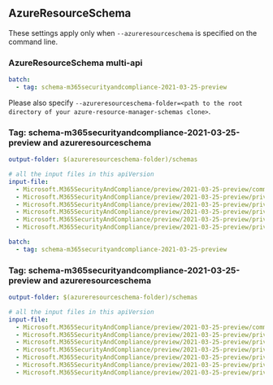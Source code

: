 ## AzureResourceSchema

These settings apply only when `--azureresourceschema` is specified on the command line.

### AzureResourceSchema multi-api

``` yaml $(azureresourceschema) && $(multiapi)
batch:
  - tag: schema-m365securityandcompliance-2021-03-25-preview
```

Please also specify `--azureresourceschema-folder=<path to the root directory of your azure-resource-manager-schemas clone>`.

### Tag: schema-m365securityandcompliance-2021-03-25-preview and azureresourceschema

``` yaml $(tag) == 'schema-m365securityandcompliance-2021-03-25-preview' && $(azureresourceschema)
output-folder: $(azureresourceschema-folder)/schemas

# all the input files in this apiVersion
input-file:
  - Microsoft.M365SecurityAndCompliance/preview/2021-03-25-preview/common-types.json
  - Microsoft.M365SecurityAndCompliance/preview/2021-03-25-preview/privateLinkServicesForEDMUpload.json
  - Microsoft.M365SecurityAndCompliance/preview/2021-03-25-preview/privateLinkServicesForM365ComplianceCenter.json
  - Microsoft.M365SecurityAndCompliance/preview/2021-03-25-preview/privateLinkServicesForM365SecurityCenter.json
  - Microsoft.M365SecurityAndCompliance/preview/2021-03-25-preview/privateLinkServicesForO365ManagementActivityAPI.json
  - Microsoft.M365SecurityAndCompliance/preview/2021-03-25-preview/privateLinkServicesForSCCPowershell.json

```

``` yaml $(azureresourceschema) && $(multiapi)
batch:
  - tag: schema-m365securityandcompliance-2021-03-25-preview
```

### Tag: schema-m365securityandcompliance-2021-03-25-preview and azureresourceschema

``` yaml $(tag) == 'schema-m365securityandcompliance-2021-03-25-preview' && $(azureresourceschema)
output-folder: $(azureresourceschema-folder)/schemas

# all the input files in this apiVersion
input-file:
  - Microsoft.M365SecurityAndCompliance/preview/2021-03-25-preview/common-types.json
  - Microsoft.M365SecurityAndCompliance/preview/2021-03-25-preview/privateLinkServicesForEDMUpload.json
  - Microsoft.M365SecurityAndCompliance/preview/2021-03-25-preview/privateLinkServicesForM365ComplianceCenter.json
  - Microsoft.M365SecurityAndCompliance/preview/2021-03-25-preview/privateLinkServicesForM365SecurityCenter.json
  - Microsoft.M365SecurityAndCompliance/preview/2021-03-25-preview/privateLinkServicesForO365ManagementActivityAPI.json
  - Microsoft.M365SecurityAndCompliance/preview/2021-03-25-preview/privateLinkServicesForSCCPowershell.json
  - Microsoft.M365SecurityAndCompliance/preview/2021-03-25-preview/privateLinkServicesForMIPPolicySync.json

```
